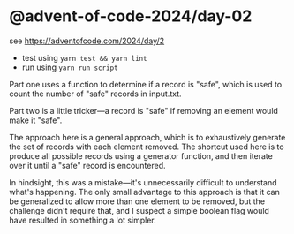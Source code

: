 # @advent-of-code-2024/day-02

see https://adventofcode.com/2024/day/2

* test using `yarn test && yarn lint`
* run using `yarn run script`

Part one uses a function to determine if a record is "safe", which is used to
count the number of "safe" records in input.txt.

Part two is a little tricker&mdash;a record is "safe" if removing an element
would make it "safe".

The approach here is a general approach, which is to exhaustively generate the
set of records with each element removed. The shortcut used here is to produce
all possible records using a generator function, and then iterate over it
until a "safe" record is encountered.

In hindsight, this was a mistake&mdash;it's unnecessarily difficult to
understand what's happening. The only small advantage to this approach is that
it can be generalized to allow more than one element to be removed, but the
challenge didn't require that, and I suspect a simple boolean flag would have
resulted in something a lot simpler.
